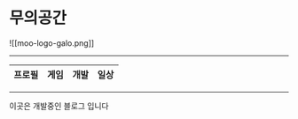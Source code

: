 # 무의공간

![[moo-logo-galo.png]]

___

| 프로필 | 게임 | 개발 | 일상 | 
| --- | --- | --- | --- |

___

이곳은 개발중인 블로그 입니다
